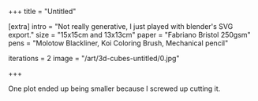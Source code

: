 +++
title = "Untitled"

[extra]
intro = "Not really generative, I just played with blender's SVG export."
size = "15x15cm and 13x13cm"
paper = "Fabriano Bristol 250gsm"
pens = "Molotow Blackliner, Koi Coloring Brush, Mechanical pencil"

iterations = 2
image = "/art/3d-cubes-untitled/0.jpg"

+++

One plot ended up being smaller because I screwed up cutting it.
